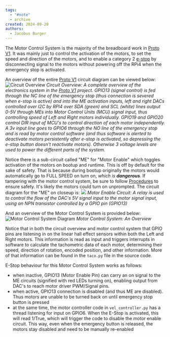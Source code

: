 ```yaml
---
tags:
  - "#note"
  - archive
created: 2024-09-20
authors:
  - Jacobus Burger
---
```

The Motor Control System is the majority of the breadboard work in [Proto V1](Archive/Proto%20V1/Proto%20V1.md). It was mainly just to control the activation of the motors, to set the speed and direction of the motors, and to enable a category 2 [e-stop](https://www.controldesign.com/safety/safety-components/article/21526010/standards-guide-the-use-of-e-stops) by disconnecting signal to the motors without powering off the RPi4 when the emergency stop is activated.

An overview of the entire [Proto V1](Archive/Proto%20V1/Proto%20V1.md) circuit diagram can be viewed below:
![Circuit Overview](Archive/Proto%20V1/2024-08-23%20final%20electronic%20circuit%20diagram.png)
_Circuit Overview: A complete overview of the electronics system in the [Proto V1](Archive/Proto%20V1/Proto%20V1.md) project. GPIO13 (signal control) is fed through the NC line of the emergency stop (thus connection is severed when e-stop is active) and into the ME activation inputs, left and right DACs controlled over I2C by RPI4 over SDA (green) and SCL (white) lines output 0-5V through MEs into Motor Control Units (MCU) signal input, thus controlling speed of Left and Right motors individually. GPIO19 and GPIO20 control DIR input of MCU's to control direction of each motor independently. A 3v input line goes to GPIO6 through the NO line of the emergency stop and is read by motor control software (and thus software is alerted to deactivate motors persistently after e-stop is activated, so depressing the e-stop button doesn't reactivate motors). Otherwise 3 voltage levels are used to power the different parts of the system._

Notice there is a sub-circuit called "ME" for "Motor Enable" which toggles activation of the motors on bootup and runtime. This is off by default for the sake of safety. That is because during bootup originally the motors would automatically go to FULL SPEED on turn on, _which is **dangerous**_. If tampering with the motor control system, be sure to follow [Procedures](Procedures.md) to ensure safety. It's likely the motors could turn on unprompted. The circuit diagram for the "ME" on closeup is:
![](Archive/Proto%20V1/2024-08-23%20motor%20enable%20circuit.png)
_Motor Enable Circuit: A relay is used to control the flow of the DAC's 5V signal input to the motor signal input, using an NPN transistor controlled by a GPIO pin (GPIO13)_

And an overview of the Motor Control System is provided below:
![Motor Control System Diagram](Archive/Proto%20V1/2024-07-29%20motor%20control%20system%20diagram%20(Jacobus).jpg)
_Motor Control System: An Overview_

Notice that in both the circuit overview and motor control system that GPIO pins are listening in on the linear hall effect sensors within both the Left and Right motors. This information is read as input and triggers interrupts in software to calculate the tachometric data of each motor, determining their speed, direction of rotation, encoded position, and other information. More of that information can be found in the `taco.py` file in the source code.

E-Stop behaviour for this Motor Control System works as follows:
- when inactive, GPIO13 (Motor Enable Pin) can carry an on signal to the ME circuits (signified with red LEDs turning on), enabling output from DAC's to reach motor driver PWM/Signal pins.
- when active, GPIO13 connection is disabled (and thus ME are disabled). Thus motors are unable to be turned back on until emergency stop button is pressed
- at the same time, the motor controller code in `vel_controller.py` has a thread listening for input on GPIO6. When the E-Stop is activated, this will read 1/True, which will trigger the code to disable the motor enable circuit. This way, even when the emergency button is released, the motors stay disabled and need to be manually re-enabled